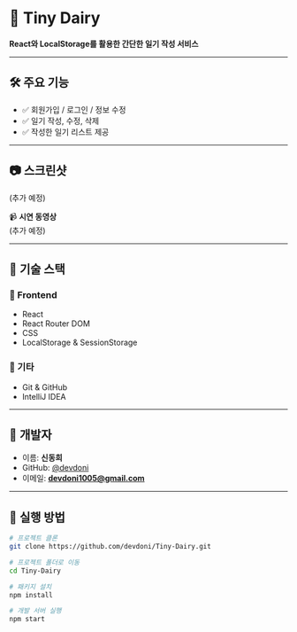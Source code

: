 # 📔 Tiny Dairy

**React와 LocalStorage를 활용한 간단한 일기 작성 서비스**

---

## 🛠️ 주요 기능
- ✅ 회원가입 / 로그인 / 정보 수정  
- ✅ 일기 작성, 수정, 삭제  
- ✅ 작성한 일기 리스트 제공  

---

## 📷 스크린샷
(추가 예정)

📹 **시연 동영상**  
(추가 예정)

---

## 🧰 기술 스택

### 🔹 Frontend
- React  
- React Router DOM  
- CSS  
- LocalStorage & SessionStorage  

### 🔹 기타
- Git & GitHub  
- IntelliJ IDEA  

---

## 👤 개발자
- 이름: **신동희**  
- GitHub: [@devdoni](https://github.com/devdoni)  
- 이메일: **devdoni1005@gmail.com**

---

## 📌 실행 방법
```bash
# 프로젝트 클론
git clone https://github.com/devdoni/Tiny-Dairy.git

# 프로젝트 폴더로 이동
cd Tiny-Dairy

# 패키지 설치
npm install

# 개발 서버 실행
npm start

